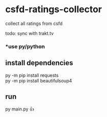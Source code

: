 # csfd-ratings-collector
collect all ratings from csfd

todo: sync with trakt.tv

### *use py/python

## install dependencies
py -m pip install requests <br />
py -m pip install beautifulsoup4 <br />

## run
py main.py :+1:
